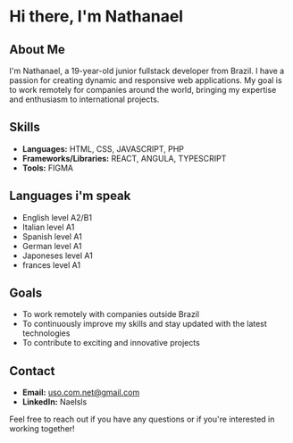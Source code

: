 # Hi there, I'm Nathanael 

## About Me
I'm Nathanael, a 19-year-old junior fullstack developer from Brazil. I have a passion for creating dynamic and responsive web applications. My goal is to work remotely for companies around the world, bringing my expertise and enthusiasm to international projects.

## Skills
- **Languages:** HTML, CSS, JAVASCRIPT, PHP
- **Frameworks/Libraries:** REACT, ANGULA, TYPESCRIPT
- **Tools:** FIGMA

## Languages i'm speak
- English   level A2/B1
- Italian   level A1
- Spanish   level A1
- German    level A1
- Japoneses level A1
- frances   level A1

## Goals
- To work remotely with companies outside Brazil
- To continuously improve my skills and stay updated with the latest technologies
- To contribute to exciting and innovative projects

## Contact
- **Email:** uso.com.net@gmail.com
- **LinkedIn:** Naelsls

Feel free to reach out if you have any questions or if you're interested in working together!




